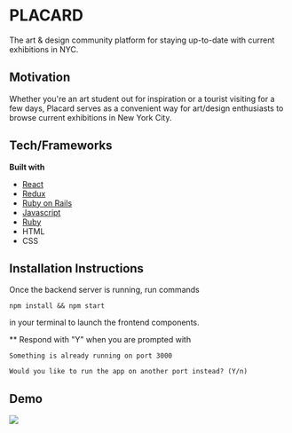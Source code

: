 # PLACARD
The art & design community platform for staying up-to-date with current exhibitions in NYC.

## Motivation
Whether you're an art student out for inspiration or a tourist visiting for a few days, Placard serves as a convenient way for art/design enthusiasts to browse current exhibitions in New York City. 

## Tech/Frameworks
<b>Built with</b>
- [React](https://reactjs.org/)
- [Redux](https://redux.js.org/)
- [Ruby on Rails](https://rubyonrails.org/)
- [Javascript](https://www.javascript.com/)
- [Ruby](https://www.ruby-lang.org/en/)
- HTML
- CSS

## Installation Instructions
Once the backend server is running, run commands 
```
npm install && npm start
```
in your terminal to launch the frontend components.

** Respond with "Y"  when you are prompted with
```
Something is already running on port 3000

Would you like to run the app on another port instead? (Y/n)
```

## Demo
![](placard-gify.gif)

